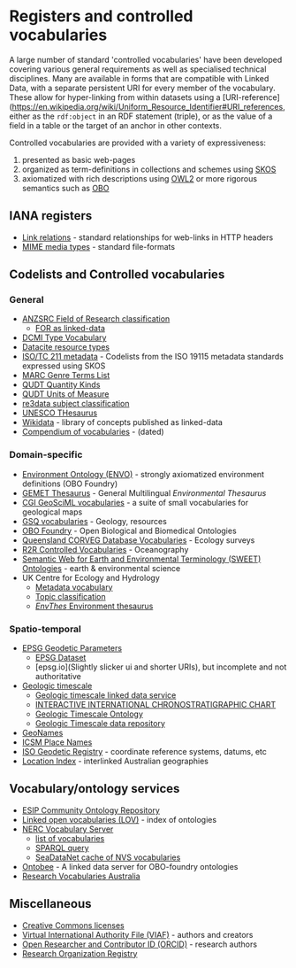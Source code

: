 # Registers and controlled vocabularies

A large number of standard 'controlled vocabularies' have been developed covering various general requirements as well as specialised technical disciplines. 
Many are available in forms that are compatible with Linked Data, with a separate persistent URI for every member of the vocabulary. 
These allow for hyper-linking from within datasets using a [URI-reference](https://en.wikipedia.org/wiki/Uniform_Resource_Identifier#URI_references, either as the `rdf:object` in an RDF statement (triple), or as the value of a field in a table or the target of an anchor in other contexts. 

Controlled vocabularies are provided with a variety of expressiveness: 
1. presented as basic web-pages
2. organized as term-definitions in collections and schemes using [SKOS](https://www.w3.org/TR/skos-primer/)
3. axiomatized with rich descriptions using [OWL2](https://www.w3.org/TR/owl2-primer/) or more rigorous semantics such as [OBO](http://www.obofoundry.org/) 


## IANA registers
- [Link relations](https://www.iana.org/assignments/link-relations/link-relations.xhtml) - standard relationships for web-links in HTTP headers
- [MIME media types](https://www.iana.org/assignments/media-types/media-types.xhtml) - standard file-formats

## Codelists and Controlled vocabularies
### General
- [ANZSRC Field of Research classification](https://www.abs.gov.au/ausstats/abs@.nsf/0/6BB427AB9696C225CA2574180004463E?opendocument)
  - [FOR as linked-data](https://vocabs.ands.org.au/repository/api/lda/anzsrc-for/concept)
- [DCMI Type Vocabulary](https://www.dublincore.org/specifications/dublin-core/dcmi-terms/#section-7)
- [Datacite resource types](https://schema.datacite.org/meta/kernel-4.1/include/datacite-resourceType-v4.1.xsd)
- [ISO/TC 211 metadata](http://registry.it.csiro.au/def/isotc211) - Codelists from the ISO 19115 metadata standards expressed using SKOS
- [MARC Genre Terms List](https://id.loc.gov/vocabulary/marcgt.html)
- [QUDT Quantity Kinds](http://www.qudt.org/doc/2020/08/DOC_VOCAB-QUANTITY-KINDS-ALL-v2.1.html)
- [QUDT Units of Measure](http://www.qudt.org/doc/2020/08/DOC_VOCAB-UNITS-ALL-v2.1.html)
- [re3data subject classification](https://www.re3data.org/browse/by-subject/)
- [UNESCO THesaurus](https://skos.um.es/unescothes/)
- [Wikidata](http://www.wikidata.org) - library of concepts published as linked-data 
- [Compendium of vocabularies](https://confluence.csiro.au/display/VOCAB/Compendium+of+vocabularies) - (dated)

### Domain-specific
- [Environment Ontology (ENVO)](http://environmentontology.org/) - strongly axiomatized environment definitions (OBO Foundry)
- [GEMET Thesaurus](https://www.eionet.europa.eu/gemet/en/webservices/) - General Multilingual _Environmental Thesaurus_ 
- [CGI GeoSciML vocabularies](https://geosciml.org/resource/) - a suite of small vocabularies for geological maps
- [GSQ vocabularies](https://github.com/geological-survey-of-queensland/vocabularies/tree/master/vocabularies) - Geology, resources
- [OBO Foundry](http://www.obofoundry.org/) - Open Biological and Biomedical Ontologies
- [Queensland CORVEG Database Vocabularies](https://linkeddata.tern.org.au/viewer/corveg/) - Ecology surveys
- [R2R Controlled Vocabularies](https://www.rvdata.us/about/technical-details/vocabularies) - Oceanography
- [Semantic Web for Earth and Environmental Terminology (SWEET) Ontologies](https://github.com/ESIPFed/sweet) - earth & environmental science 
- UK Centre for Ecology and Hydrology 
  - [Metadata vocabulary](http://vocabs.ceh.ac.uk/edg/tbl/cehmd.editor)
  - [Topic classification](http://vocabs.ceh.ac.uk/edg/tbl/cehmd.editor#http%3A%2F%2Fonto.nerc.ac.uk%2FCEHMD%2Ftopic)
  - [_EnvThes_ Environment thesaurus](http://vocabs.ceh.ac.uk/edg/tbl/EnvThes.editor) 

### Spatio-temporal 
- [EPSG Geodetic Parameters](http://www.epsg-registry.org/)
  - [EPSG Dataset](http://www.epsg.org/EPSGDataset/DownloadDataset.aspx)
  - [epsg.io](Slightly slicker ui and shorter URIs), but incomplete and not authoritative
- [Geologic timescale](https://vocabs.ands.org.au/viewById/196)
  - [Geologic timescale linked data service](http://resource.geosciml.org/classifier/ics/ischart)
  - [INTERACTIVE INTERNATIONAL CHRONOSTRATIGRAPHIC CHART](https://kurrawong.net/timescale/)
  - [Geologic Timescale Ontology](https://github.com/CGI-IUGS/timescale-ont)
  - [Geologic Timescale data repository](https://github.com/CGI-IUGS/timescale-data)
- [GeoNames](http://www.geonames.org/)
- [ICSM Place Names](https://placenames.fsdf.org.au/)
- [ISO Geodetic Registry](https://geodetic.isotc211.org/) - coordinate reference systems, datums, etc
- [Location Index](http://loci.cat/) - interlinked Australian geographies

## Vocabulary/ontology services
- [ESIP Community Ontology Repository](http://cor.esipfed.org/ont/#/) 
- [Linked open vocabularies (LOV)](https://lov.linkeddata.es/) - index of ontologies
- [NERC Vocabulary Server](https://www.bodc.ac.uk/resources/products/web_services/vocab/)
  - [list of vocabularies](https://vocab.nerc.ac.uk/collection/)
  - [SPARQL query](http://vocab.nerc.ac.uk/sparql/)
  - [SeaDataNet cache of NVS vocabularies](http://seadatanet.maris2.nl/v_bodc_vocab_v2/welcome.asp)
- [Ontobee](http://www.ontobee.org/) - A linked data server for OBO-foundry ontologies
- [Research Vocabularies Australia](https://vocabs.ands.org.au/)

## Miscellaneous
- [Creative Commons licenses](http://creativecommons.org/licenses/)
- [Virtual International Authority File (VIAF)](http://viaf.org/) - authors and creators
- [Open Researcher and Contributor ID (ORCID)](http://orcid.org/) - research authors
- [Research Organization Registry](https://ror.org/)

